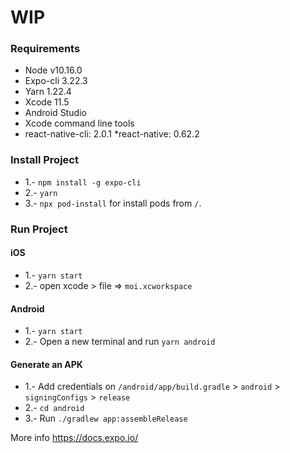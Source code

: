 # WIP
### Requirements
* Node v10.16.0
* Expo-cli 3.22.3
* Yarn 1.22.4
* Xcode 11.5
* Android Studio
* Xcode command line tools
* react-native-cli: 2.0.1
*react-native: 0.62.2

### Install Project
- 1.- `npm install -g expo-cli`
- 2.- `yarn`
- 3.- `npx pod-install` for install pods from `/`.

### Run Project
#### iOS
- 1.- `yarn start`
- 2.- open xcode > file => `moi.xcworkspace`

#### Android
- 1.- `yarn start`
- 2.- Open a new terminal and run `yarn android`

#### Generate an APK
- 1.- Add credentials on `/android/app/build.gradle` > `android` > `signingConfigs` > `release`
- 2.- `cd android`
- 3.- Run `./gradlew app:assembleRelease`

More info https://docs.expo.io/
